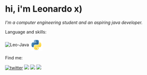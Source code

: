 <h1>hi, i'm Leonardo x)</h1>

<p><em>I'm a computer engineering student and an aspiring java developer.</em></p>

<p align = left> Language and skills: </p>

<p><img align="center" alt="Leo-Java" height="40" width="40" src="https://raw.githubusercontent.com/jmnote/z-icons/master/svg/java.svg"> <img align="center" alt="Leo-Python" height="40" width="40" src="https://raw.githubusercontent.com/devicons/devicon/master/icons/python/python-original.svg"> </p>

                    
                    
Find me:

[![twitter](https://img.shields.io/badge/twitter-1DA1F2?style=for-the-badge&logo=twitter&logoColor=white)](https://twitter.com/skolzinn)
<a href="https://www.twitch.tv/skolzinn" target="_blank"><img src="https://img.shields.io/badge/Twitch-9146FF?style=for-the-badge&logo=twitch&logoColor=white" target="_blank"></a>
<a href="https://instagram.com/elwgomes_" target="_blank"><img src="https://img.shields.io/badge/-Instagram-%23E4405F?style=for-the-badge&logo=instagram&logoColor=white" target="_blank"></a>
<a href = "mailto:elwgomes@gmail.com"><img src="https://img.shields.io/badge/-Gmail-%23333?style=for-the-badge&logo=gmail&logoColor=white" target="_blank"></a>

